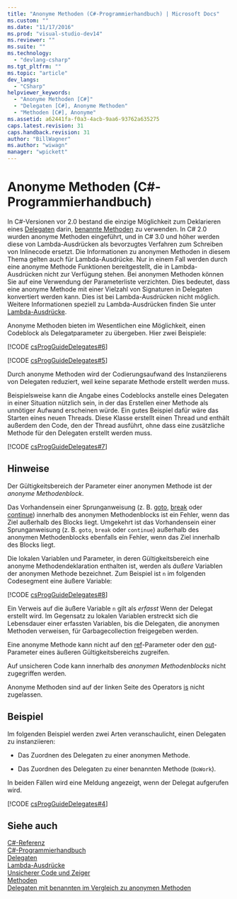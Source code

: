 ```yaml
---
title: "Anonyme Methoden (C#-Programmierhandbuch) | Microsoft Docs"
ms.custom: ""
ms.date: "11/17/2016"
ms.prod: "visual-studio-dev14"
ms.reviewer: ""
ms.suite: ""
ms.technology: 
  - "devlang-csharp"
ms.tgt_pltfrm: ""
ms.topic: "article"
dev_langs: 
  - "CSharp"
helpviewer_keywords: 
  - "Anonyme Methoden [C#]"
  - "Delegaten [C#], Anonyme Methoden"
  - "Methoden [C#], Anonyme"
ms.assetid: a62441fa-f0a3-4acb-9aa6-93762a635275
caps.latest.revision: 31
caps.handback.revision: 31
author: "BillWagner"
ms.author: "wiwagn"
manager: "wpickett"
---
```

# Anonyme Methoden (C#-Programmierhandbuch)
In C\#\-Versionen vor 2.0 bestand die einzige Möglichkeit zum Deklarieren eines [Delegaten](../../../csharp/language-reference/keywords/delegate.md) darin, [benannte Methoden](../../../csharp/programming-guide/delegates/delegates-with-named-vs-anonymous-methods.md) zu verwenden.  In C\# 2.0 wurden anonyme Methoden eingeführt, und in C\# 3.0 und höher werden diese von Lambda\-Ausdrücken als bevorzugtes Verfahren zum Schreiben von Inlinecode ersetzt.  Die Informationen zu anonymen Methoden in diesem Thema gelten auch für Lambda\-Ausdrücke.  Nur in einem Fall werden durch eine anonyme Methode Funktionen bereitgestellt, die in Lambda\-Ausdrücken nicht zur Verfügung stehen.  Bei anonymen Methoden können Sie auf eine Verwendung der Parameterliste verzichten.  Dies bedeutet, dass eine anonyme Methode mit einer Vielzahl von Signaturen in Delegaten konvertiert werden kann.  Dies ist bei Lambda\-Ausdrücken nicht möglich.  Weitere Informationen speziell zu Lambda\-Ausdrücken finden Sie unter [Lambda\-Ausdrücke](../../../csharp/programming-guide/statements-expressions-operators/lambda-expressions.md).  
  
 Anonyme Methoden bieten im Wesentlichen eine Möglichkeit, einen Codeblock als Delegatparameter zu übergeben.  Hier zwei Beispiele:  
  
 [!CODE [csProgGuideDelegates#6](../CodeSnippet/VS_Snippets_VBCSharp/csProgGuideDelegates#6)]  
  
 [!CODE [csProgGuideDelegates#5](../CodeSnippet/VS_Snippets_VBCSharp/csProgGuideDelegates#5)]  
  
 Durch anonyme Methoden wird der Codierungsaufwand des Instanziierens von Delegaten reduziert, weil keine separate Methode erstellt werden muss.  
  
 Beispielsweise kann die Angabe eines Codeblocks anstelle eines Delegaten in einer Situation nützlich sein, in der das Erstellen einer Methode als unnötiger Aufwand erscheinen würde.  Ein gutes Beispiel dafür wäre das Starten eines neuen Threads.  Diese Klasse erstellt einen Thread und enthält außerdem den Code, den der Thread ausführt, ohne dass eine zusätzliche Methode für den Delegaten erstellt werden muss.  
  
 [!CODE [csProgGuideDelegates#7](../CodeSnippet/VS_Snippets_VBCSharp/csProgGuideDelegates#7)]  
  
## Hinweise  
 Der Gültigkeitsbereich der Parameter einer anonymen Methode ist der *anonyme Methodenblock*.  
  
 Das Vorhandensein einer Sprunganweisung \(z. B. [goto](../../../csharp/language-reference/keywords/goto.md), [break](../../../csharp/language-reference/keywords/break.md) oder [continue](../../../csharp/language-reference/keywords/continue.md)\) innerhalb des anonymen Methodenblocks ist ein Fehler, wenn das Ziel außerhalb des Blocks liegt.  Umgekehrt ist das Vorhandensein einer Sprunganweisung \(z. B. `goto`, `break` oder `continue`\) außerhalb des anonymen Methodenblocks ebenfalls ein Fehler, wenn das Ziel innerhalb des Blocks liegt.  
  
 Die lokalen Variablen und Parameter, in deren Gültigkeitsbereich eine anonyme Methodendeklaration enthalten ist, werden als *äußere* Variablen der anonymen Methode bezeichnet.  Zum Beispiel ist `n` im folgenden Codesegment eine äußere Variable:  
  
 [!CODE [csProgGuideDelegates#8](../CodeSnippet/VS_Snippets_VBCSharp/csProgGuideDelegates#8)]  
  
 Ein Verweis auf die äußere Variable `n` gilt als  *erfasst* Wenn der Delegat erstellt wird.  Im Gegensatz zu lokalen Variablen erstreckt sich die Lebensdauer einer erfassten Variablen, bis die Delegaten, die anonymen Methoden verweisen, für Garbagecollection freigegeben werden.  
  
 Eine anonyme Methode kann nicht auf den [ref](../../../csharp/language-reference/keywords/ref.md)\-Parameter oder den [out](../../../csharp/language-reference/keywords/out.md)\-Parameter eines äußeren Gültigkeitsbereichs zugreifen.  
  
 Auf unsicheren Code kann innerhalb des *anonymen Methodenblocks* nicht zugegriffen werden.  
  
 Anonyme Methoden sind auf der linken Seite des Operators [is](../../../csharp/language-reference/keywords/is.md) nicht zugelassen.  
  
## Beispiel  
 Im folgenden Beispiel werden zwei Arten veranschaulicht, einen Delegaten zu instanziieren:  
  
-   Das Zuordnen des Delegaten zu einer anonymen Methode.  
  
-   Das Zuordnen des Delegaten zu einer benannten Methode \(`DoWork`\).  
  
 In beiden Fällen wird eine Meldung angezeigt, wenn der Delegat aufgerufen wird.  
  
 [!CODE [csProgGuideDelegates#4](../CodeSnippet/VS_Snippets_VBCSharp/csProgGuideDelegates#4)]  
  
## Siehe auch  
 [C\#\-Referenz](../../../csharp/language-reference/index.md)   
 [C\#\-Programmierhandbuch](../../../csharp/programming-guide/index.md)   
 [Delegaten](../../../csharp/programming-guide/delegates/index.md)   
 [Lambda\-Ausdrücke](../../../csharp/programming-guide/statements-expressions-operators/lambda-expressions.md)   
 [Unsicherer Code und Zeiger](../../../csharp/programming-guide/unsafe-code-pointers/index.md)   
 [Methoden](../../../csharp/programming-guide/classes-and-structs/methods.md)   
 [Delegaten mit benannten im Vergleich zu anonymen Methoden](../../../csharp/programming-guide/delegates/delegates-with-named-vs-anonymous-methods.md)